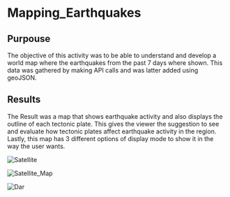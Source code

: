 # Mapping_Earthquakes

## Purpouse

The objective of this activity was to be able to understand and develop a world map where the earthquakes from the past 7 days where shown. This data was gathered by making API calls and was latter added using geoJSON. 

## Results

The Result was a map that shows earthquake activity and also displays the outline of each tectonic plate. This gives the viewer the suggestion to see and evaluate how tectonic plates affect earthquake activity in the region. Lastly, this map has 3 different options of display mode to show it in the way the user wants.

![Satellite](https://user-images.githubusercontent.com/95836718/161474088-4141561c-bc79-4e88-bf90-841c74edd83f.png)

![Satellite_Map](https://user-images.githubusercontent.com/95836718/161474095-110c72a3-3025-4a90-87b6-6177f915f5c6.png)

![Dar](https://user-images.githubusercontent.com/95836718/161474102-3ee859d3-3c54-41e7-b5bf-a4f2ff1a0502.png)
